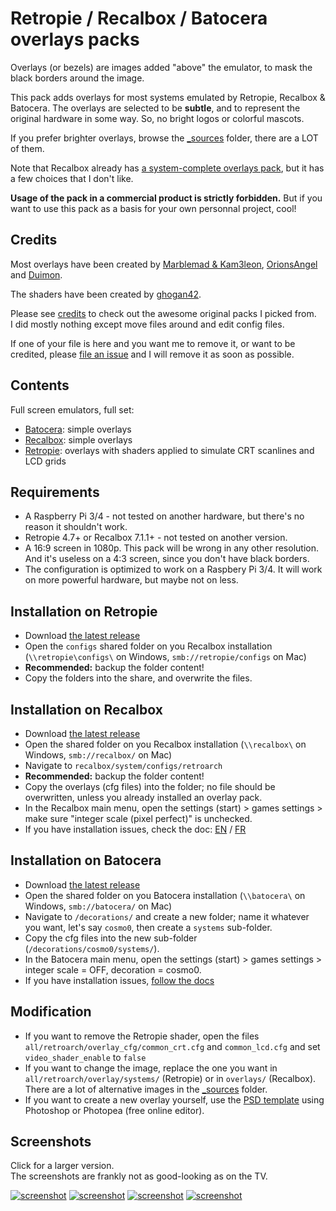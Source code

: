 # Retropie / Recalbox / Batocera overlays packs

Overlays (or bezels) are images added "above" the emulator, to mask the black borders around the image.

This pack adds overlays for most systems emulated by Retropie, Recalbox & Batocera. The overlays are selected to be **subtle**, and to represent the original hardware in some way. So, no bright logos or colorful mascots.

If you prefer brighter overlays, browse the [_sources](https://github.com/cosmo0/retropie-overlays/tree/master/_sources) folder, there are a LOT of them.

Note that Recalbox already has [a system-complete overlays pack](https://forum.recalbox.com/topic/22321/recalbox-7-x-overlays-complets), but it has a few choices that I don't like.

**Usage of the pack in a commercial product is strictly forbidden.** But if you want to use this pack as a basis for your own personnal project, cool!

## Credits

Most overlays have been created by [Marblemad & Kam3leon](https://screenscraper.fr/forumsujet.php?frub=43&fsuj=182), [OrionsAngel](https://www.youtube.com/channel/UCG1g7PE9yzd4MboQQa9OYWA) and [Duimon](https://github.com/Duimon/HSM-Reflection-Shader-Graphics).

The shaders have been created by [ghogan42](https://retropie.org.uk/forum/topic/13356/).

Please see [credits](CREDITS.md) to check out the awesome original packs I picked from.  
I did mostly nothing except move files around and edit config files.

If one of your file is here and you want me to remove it, or want to be credited, please [file an issue](https://github.com/cosmo0/retropie-overlays/issues) and I will remove it as soon as possible.

## Contents

Full screen emulators, full set:

- [Batocera](overlays_batocera): simple overlays
- [Recalbox](overlays_recalbox): simple overlays
- [Retropie](overlays_retropie): overlays with shaders applied to simulate CRT scanlines and LCD grids

## Requirements

- A Raspberry Pi 3/4 - not tested on another hardware, but there's no reason it shouldn't work.
- Retropie 4.7+ or Recalbox 7.1.1+ - not tested on another version.
- A 16:9 screen in 1080p. This pack will be wrong in any other resolution. And it's useless on a 4:3 screen, since you don't have black borders.
- The configuration is optimized to work on a Raspbery Pi 3/4. It will work on more powerful hardware, but maybe not on less.

## Installation on Retropie

- Download [the latest release](https://github.com/cosmo0/retropie-overlays/releases)
- Open the `configs` shared folder on you Recalbox installation (`\\retropie\configs\` on Windows, `smb://retropie/configs` on Mac)
- **Recommended:** backup the folder content!
- Copy the folders into the share, and overwrite the files.

## Installation on Recalbox

- Download [the latest release](https://github.com/cosmo0/retropie-overlays/releases)
- Open the shared folder on you Recalbox installation (`\\recalbox\` on Windows, `smb://recalbox/` on Mac)
- Navigate to `recalbox/system/configs/retroarch`
- **Recommended:** backup the folder content!
- Copy the overlays (cfg files) into the folder; no file should be overwritten, unless you already installed an overlay pack.
- In the Recalbox main menu, open the settings (start) > games settings > make sure "integer scale (pixel perfect)" is unchecked.
- If you have installation issues, check the doc: [EN](https://recalbox.gitbook.io/documentation/advanced-user/configuration/configuration-overload/retroarch-overloads#overlays) / [FR](https://recalbox.gitbook.io/documentation/v/francais/tutoriels/personnalisation-du-frontend/configurer-des-overlays-4.1#overlays-par-systeme)

## Installation on Batocera

- Download [the latest release](https://github.com/cosmo0/retropie-overlays/releases)
- Open the shared folder on you Batocera installation (`\\batocera\` on Windows, `smb://batocera/` on Mac)
- Navigate to `/decorations/` and create a new folder; name it whatever you want, let's say `cosmo0`, then create a `systems` sub-folder.
- Copy the cfg files into the new sub-folder (`/decorations/cosmo0/systems/`).
- In the Batocera main menu, open the settings (start) > games settings > integer scale = OFF, decoration = cosmo0.
- If you have installation issues, [follow the docs](https://wiki.batocera.org/customize_decorations_bezels)

## Modification

- If you want to remove the Retropie shader, open the files `all/retroarch/overlay_cfg/common_crt.cfg` and `common_lcd.cfg` and set `video_shader_enable` to `false`
- If you want to change the image, replace the one you want in `all/retroarch/overlay/systems/` (Retropie) or in `overlays/` (Recalbox). There are a lot of alternative images in the [_sources](https://github.com/cosmo0/retropie-overlays/tree/master/_sources) folder.
- If you want to create a new overlay yourself, use the [PSD template](https://github.com/cosmo0/retropie-overlays/tree/master/_sources/systems-custom/cutout.psd) using Photoshop or Photopea (free online editor).

## Screenshots

Click for a larger version.  
The screenshots are frankly not as good-looking as on the TV.

[![screenshot](https://raw.githubusercontent.com/cosmo0/retropie-overlays/docs/screenshots/thumb-shader-gba.jpg)](https://raw.githubusercontent.com/cosmo0/retropie-overlays/docs/screenshots/shader-gba.png) [![screenshot](https://raw.githubusercontent.com/cosmo0/retropie-overlays/docs/screenshots/thumb-shader-ms.jpg)](https://raw.githubusercontent.com/cosmo0/retropie-overlays/docs/screenshots/shader-ms.png) [![screenshot](https://raw.githubusercontent.com/cosmo0/retropie-overlays/docs/screenshots/thumb-shader-neogeo.jpg)](https://raw.githubusercontent.com/cosmo0/retropie-overlays/docs/screenshots/shader-neogeo.png) [![screenshot](https://raw.githubusercontent.com/cosmo0/retropie-overlays/docs/screenshots/thumb-shader-nes.jpg)](https://raw.githubusercontent.com/cosmo0/retropie-overlays/docs/screenshots/shader-nes.png)
